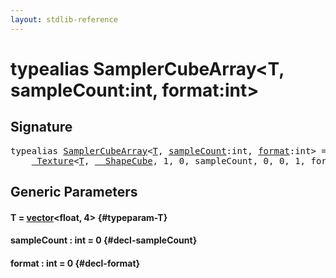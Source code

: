 ```yaml
---
layout: stdlib-reference
---
```


# typealias SamplerCubeArray\<T, sampleCount:int, format:int\>

## Signature

<pre>
<span class='code_keyword'>typealias</span> <a href="/stdlib-reference/types/SamplerCubeArray" class="code_type">SamplerCubeArray</a>&lt;<a href="/stdlib-reference/types/SamplerCubeArray#typeparam-T" class="code_type">T</a>, <a href="/stdlib-reference/types/SamplerCubeArray#decl-sampleCount" class="code_var">sampleCount</a>:int, <a href="/stdlib-reference/types/SamplerCubeArray#decl-format" class="code_var">format</a>:int&gt; = 
    <a href="/stdlib-reference/types/Texture/index" class="code_type">_Texture</a>&lt;<a href="/stdlib-reference/types/Texture/index#typeparam-T" class="code_type">T</a>, <a href="/stdlib-reference/types/ShapeCube/index" class="code_type">__ShapeCube</a>, 1, 0, sampleCount, 0, 0, 1, format&gt;;
</pre>

## Generic Parameters

#### T  = [vector](/stdlib-reference/types/vector/index)\<float, 4\> {#typeparam-T}
#### sampleCount  : int = 0 {#decl-sampleCount}
#### format  : int = 0 {#decl-format}

